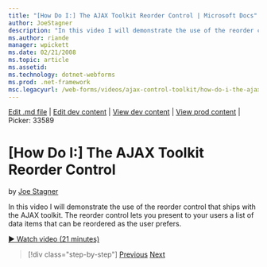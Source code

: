 ```yaml
---
title: "[How Do I:] The AJAX Toolkit Reorder Control | Microsoft Docs"
author: JoeStagner
description: "In this video I will demonstrate the use of the reorder control that ships with the AJAX toolkit. The reorder control lets you present to your users a list o..."
ms.author: riande
manager: wpickett
ms.date: 02/21/2008
ms.topic: article
ms.assetid: 
ms.technology: dotnet-webforms
ms.prod: .net-framework
msc.legacyurl: /web-forms/videos/ajax-control-toolkit/how-do-i-the-ajax-toolkit-reorder-control
---
```

[Edit .md file](C:\Projects\msc\dev\Msc.Www\Web.ASP\App_Data\github\web-forms\videos\ajax-control-toolkit\how-do-i-the-ajax-toolkit-reorder-control.md) | [Edit dev content](http://www.aspdev.net/umbraco#/content/content/edit/26566) | [View dev content](http://docs.aspdev.net/tutorials/web-forms/videos/ajax-control-toolkit/how-do-i-the-ajax-toolkit-reorder-control.html) | [View prod content](http://www.asp.net/web-forms/videos/ajax-control-toolkit/how-do-i-the-ajax-toolkit-reorder-control) | Picker: 33589

[How Do I:] The AJAX Toolkit Reorder Control
====================
by [Joe Stagner](https://github.com/JoeStagner)

In this video I will demonstrate the use of the reorder control that ships with the AJAX toolkit. The reorder control lets you present to your users a list of data items that can be reordered as the user prefers.

[&#9654; Watch video (21 minutes)](https://channel9.msdn.com/Blogs/ASP-NET-Site-Videos/how-do-i-the-ajax-toolkit-reorder-control)

>[!div class="step-by-step"] [Previous](how-do-i-use-the-aspnet-ajax-updatepanelanimation-extender.md) [Next](utilize-the-ajax-rating-control-in-the-aspnet-toolkit.md)